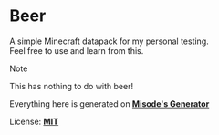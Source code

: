 # Beer

A simple Minecraft datapack for my personal testing.     
Feel free to use and learn from this.

> [!NOTE]
> This has nothing to do with beer!

Everything here is generated on [**Misode's Generator**](https://misode.github.io)

License: [**MIT**](https://github.com/ShaneBeee/Beer/blob/master/LICENSE)

